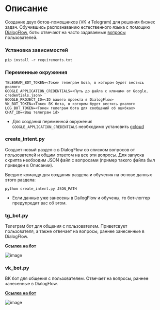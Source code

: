 # Описание
Создание двух ботов-помощников (VK и Telegram) для решения бизнес задач. Обучившись распознаванию естественного языка с помощию [DialogFlow](https://habr.com/ru/articles/502688/), боты отвечают на часто задаваемые [вопросы](https://dvmn.org/media/filer_public/a7/db/a7db66c0-1259-4dac-9726-2d1fa9c44f20/questions.json) пользователей.

### Установка зависимостей
```
pip install -r requirements.txt
```

### Переменные окружения
```
TELEGRAM_BOT_TOKEN=<Токен телеграм бота, в котором будет вестись диалог>
GOOGLE_APPLICATION_CREDENTIALS=<Путь до файла с ключами от Google, credentials.json>
GOOGLE_PROJECT_ID=<ID вашего проекта в DialogFlow>
VK_BOT_TOKEN=<Токен ВК бота, в котором будет вестись диалог>
LOG_BOT_TOKEN=<Токен телеграм бота для сообщений об ошибках>
CHAT_ID=<Ваш телеграм id>
```
- Для создания переменной окружения `GOOGLE_APPLICATION_CREDENTIALS` необходимо установить [gcloud](https://cloud.google.com/dialogflow/es/docs/quick/setup#sdk)

### create_intent.py
Создает новый раздел с в DialogFlow со списком вопросов от пользователей и общим ответом на все эти вопросы. Для запуска скрипта необходим JSON файл с вопросами (пример такого файла был приведен в Описании).

Введите команду для создания раздела и обучения на основе данных этого раздела:
```
python create_intent.py JSON_PATH
```

- Если данные уже занесены в DailogFlow и обучены, то бот-логгер предупредит вас об этом.

### tg_bot.py

Телеграм бот для общения с пользователем. Приветсвует пользователя, а также отвечает на вопросы, раннее занесенные в DialogFlow.

[**Ссылка на бот**](https://t.me/dialiogflow_bot)

![image](https://github.com/owwwl666/trained_assistant_bot/assets/131767856/8f1c512b-4b10-4a4e-a3f8-783d471b066f)

### vk_bot.py

ВК бот для общения с пользователем. Отвечает на вопросы, раннее занесенные в DialogFlow.

[**Ссылка на бот**](https://vk.com/club223902533)

![image](https://github.com/owwwl666/trained_assistant_bot/assets/131767856/67dd76bb-cdf3-4b20-9a08-7c0afd84b63e)




